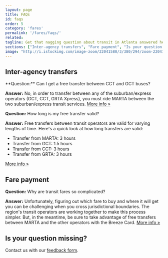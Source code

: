 ```yaml
---
layout: page
title: FAQs
id: faqs
order: 5
category: 'fares'
permalink: '/fares/faqs/'
related:
tagline: Get that nagging question about transit in Atlanta answered here.
sections: ["Inter-agency transfers", "Fare payment", "Is your question missing?"]
image: "http://i.istockimg.com/image-zoom/22041580/3/380/294/zoom-22041580-3.jpg"
---
```


<h2 name="Inter-agency transfers">Inter-agency transfers</h2>
**Question:** Can I get a free transfer between CCT and GCT buses?

**Answer:** No, in order to transfer between any of the suburban/express operators (GCT, CCT, GRTA Xpress), you must ride MARTA between the two suburban/express transit services. [More info &raquo;](/fares/transfers)

**Question:** How long is my free transfer valid?

**Answer:** Free transfers between transit operators are valid for varying lengths of time. Here's a quick look at how long transfers are valid:

* Transfer from MARTA: 3 hours
* Transfer from GCT: 1.5 hours
* Transfer from CCT: 3 hours
* Transfer from GRTA: 3 hours

[More info &raquo;](/fares/passes)

<h2 name="Fare payment">Fare payment</h2>

**Question:** Why are transit fares so complicated?

**Answer:** Unfortunately, figuring out which fare to buy and where it will get you can be challenging when you cross jurisdictional boundaries. The region's transit operators are working together to make this process simpler. But, in the meantime, be sure to take advantage of free transfers between MARTA and the other operators with the Breeze Card. [More info &raquo;](/fares/products)

<h2 name="Is your question missing?">Is your question missing?</h2>

Contact us with our <a href="/about/feedback">feedback form</a>.